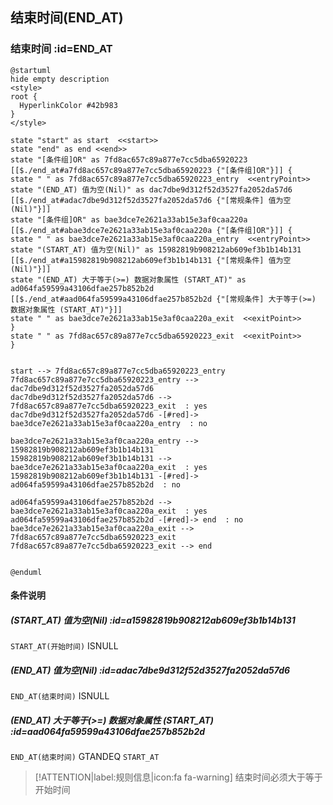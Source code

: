 ## 结束时间(END_AT) <!-- {docsify-ignore-all} -->

   

### 结束时间 :id=END_AT

```plantuml
@startuml
hide empty description
<style>
root {
  HyperlinkColor #42b983
}
</style>

state "start" as start  <<start>>
state "end" as end <<end>>
state "[条件组]OR" as 7fd8ac657c89a877e7cc5dba65920223 [[$./end_at#a7fd8ac657c89a877e7cc5dba65920223 {"[条件组]OR"}]] {
state " " as 7fd8ac657c89a877e7cc5dba65920223_entry  <<entryPoint>>
state "(END_AT) 值为空(Nil)" as dac7dbe9d312f52d3527fa2052da57d6 [[$./end_at#adac7dbe9d312f52d3527fa2052da57d6 {"[常规条件] 值为空(Nil)"}]]
state "[条件组]OR" as bae3dce7e2621a33ab15e3af0caa220a [[$./end_at#abae3dce7e2621a33ab15e3af0caa220a {"[条件组]OR"}]] {
state " " as bae3dce7e2621a33ab15e3af0caa220a_entry  <<entryPoint>>
state "(START_AT) 值为空(Nil)" as 15982819b908212ab609ef3b1b14b131 [[$./end_at#a15982819b908212ab609ef3b1b14b131 {"[常规条件] 值为空(Nil)"}]]
state "(END_AT) 大于等于(>=) 数据对象属性 (START_AT)" as ad064fa59599a43106dfae257b852b2d [[$./end_at#aad064fa59599a43106dfae257b852b2d {"[常规条件] 大于等于(>=) 数据对象属性 (START_AT)"}]]
state " " as bae3dce7e2621a33ab15e3af0caa220a_exit  <<exitPoint>>
}
state " " as 7fd8ac657c89a877e7cc5dba65920223_exit  <<exitPoint>>
}


start --> 7fd8ac657c89a877e7cc5dba65920223_entry 
7fd8ac657c89a877e7cc5dba65920223_entry --> dac7dbe9d312f52d3527fa2052da57d6 
dac7dbe9d312f52d3527fa2052da57d6 --> 7fd8ac657c89a877e7cc5dba65920223_exit  : yes
dac7dbe9d312f52d3527fa2052da57d6 -[#red]-> bae3dce7e2621a33ab15e3af0caa220a_entry  : no

bae3dce7e2621a33ab15e3af0caa220a_entry --> 15982819b908212ab609ef3b1b14b131 
15982819b908212ab609ef3b1b14b131 --> bae3dce7e2621a33ab15e3af0caa220a_exit  : yes
15982819b908212ab609ef3b1b14b131 -[#red]-> ad064fa59599a43106dfae257b852b2d  : no

ad064fa59599a43106dfae257b852b2d --> bae3dce7e2621a33ab15e3af0caa220a_exit  : yes
ad064fa59599a43106dfae257b852b2d -[#red]-> end  : no
bae3dce7e2621a33ab15e3af0caa220a_exit --> 7fd8ac657c89a877e7cc5dba65920223_exit 
7fd8ac657c89a877e7cc5dba65920223_exit --> end 


@enduml
```

#### 条件说明

##### (START_AT) 值为空(Nil) :id=a15982819b908212ab609ef3b1b14b131



`START_AT(开始时间)` ISNULL 

##### (END_AT) 值为空(Nil) :id=adac7dbe9d312f52d3527fa2052da57d6



`END_AT(结束时间)` ISNULL 

##### (END_AT) 大于等于(>=) 数据对象属性 (START_AT) :id=aad064fa59599a43106dfae257b852b2d



`END_AT(结束时间)` GTANDEQ  `START_AT`

> [!ATTENTION|label:规则信息|icon:fa fa-warning]
> 结束时间必须大于等于开始时间







